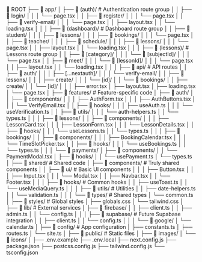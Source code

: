 📁 ROOT
├── 📁 app/
│   ├── 📁 (auth)/                    # Authentication route group
│   │   ├── 📁 login/
│   │   │   └── page.tsx
│   │   ├── 📁 register/
│   │   │   └── page.tsx
│   │   ├── 📁 verify-email/
│   │   │   └── page.tsx
│   │   ├── layout.tsx
│   │   └── loading.tsx
│   │
│   ├── 📁 (dashboard)/               # Dashboard route group
│   │   ├── 📁 student/
│   │   │   ├── 📁 lessons/
│   │   │   ├── 📁 bookings/
│   │   │   └── page.tsx
│   │   ├── 📁 teacher/
│   │   │   ├── 📁 schedule/
│   │   │   ├── 📁 lessons/
│   │   │   └── page.tsx
│   │   ├── layout.tsx
│   │   └── loading.tsx
│   │
│   ├── 📁 (lessons)/                 # Lessons route group
│   │   ├── 📁 [category]/
│   │   │   └── 📁 [subjectId]/
│   │   │       └── page.tsx
│   │   ├── 📁 meet/
│   │   │   └── 📁 [lessonId]/
│   │   │       └── page.tsx
│   │   ├── layout.tsx
│   │   └── loading.tsx
│   │
│   ├── 📁 api/                       # API routes
│   │   ├── 📁 auth/
│   │   │   ├── [...nextauth]/
│   │   │   └── verify-email/
│   │   ├── 📁 lessons/
│   │   │   ├── create/
│   │   │   └── [id]/
│   │   └── 📁 bookings/
│   │       ├── create/
│   │       └── [id]/
│   │
│   ├── error.tsx
│   ├── layout.tsx
│   ├── loading.tsx
│   └── page.tsx
│
├── 📁 features/                      # Feature-specific code
│   ├── 📁 auth/
│   │   ├── 📁 components/
│   │   │   ├── AuthForm.tsx
│   │   │   ├── AuthButtons.tsx
│   │   │   └── VerifyEmail.tsx
│   │   ├── 📁 hooks/
│   │   │   ├── useAuth.ts
│   │   │   └── useVerification.ts
│   │   ├── 📁 utils/
│   │   │   └── auth-helpers.ts
│   │   └── types.ts
│   │
│   ├── 📁 lessons/
│   │   ├── 📁 components/
│   │   │   ├── LessonCard.tsx
│   │   │   ├── LessonForm.tsx
│   │   │   └── LessonDetails.tsx
│   │   ├── 📁 hooks/
│   │   │   └── useLessons.ts
│   │   └── types.ts
│   │
│   ├── 📁 bookings/
│   │   ├── 📁 components/
│   │   │   ├── BookingCalendar.tsx
│   │   │   └── TimeSlotPicker.tsx
│   │   ├── 📁 hooks/
│   │   │   └── useBookings.ts
│   │   └── types.ts
│   │
│   └── 📁 payments/
│       ├── 📁 components/
│       │   └── PaymentModal.tsx
│       ├── 📁 hooks/
│       │   └── usePayment.ts
│       └── types.ts
│
├── 📁 shared/                        # Shared code
│   ├── 📁 components/                # Truly shared components
│   │   ├── 📁 ui/                   # Basic UI components
│   │   │   ├── Button.tsx
│   │   │   ├── Input.tsx
│   │   │   └── Modal.tsx
│   │   ├── Navbar.tsx
│   │   └── Footer.tsx
│   │
│   ├── 📁 hooks/                    # Common hooks
│   │   ├── useToast.ts
│   │   └── useMediaQuery.ts
│   │
│   ├── 📁 utils/                    # Utilities
│   │   ├── date-helpers.ts
│   │   └── validation.ts
│   │
│   └── 📁 types/                    # Shared types
│       └── common.ts
│
├── 📁 styles/                       # Global styles
│   ├── globals.css
│   └── tailwind.css
│
├── 📁 lib/                          # External services
│   ├── 📁 firebase/
│   │   ├── client.ts
│   │   ├── admin.ts
│   │   └── config.ts
│   │
│   ├── 📁 supabase/                 # Future Supabase integration
│   │   ├── client.ts
│   │   └── config.ts
│   │
│   └── 📁 google/
│       └── calendar.ts
│
├── 📁 config/                       # App configuration
│   ├── constants.ts
│   ├── routes.ts
│   └── site.ts
│
├── 📁 public/                       # Static files
│   ├── 📁 images/
│   └── 📁 icons/
│
├── .env.example
├── .env.local
├── next.config.js
├── package.json
├── postcss.config.js
├── tailwind.config.js
└── tsconfig.json